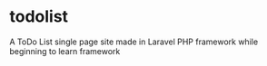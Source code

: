 # todolist
A ToDo List single page site made in Laravel PHP framework while beginning to learn framework
